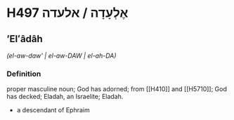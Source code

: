 # H497 אֶלְעָדָה / אלעדה

## ʼElʻâdâh

_(el-aw-daw' | el-aw-DAW | el-ah-DA)_

### Definition

proper masculine noun; God has adorned; from [[H410]] and [[H5710]]; God has decked; Eladah, an Israelite; Eladah.

- a descendant of Ephraim
